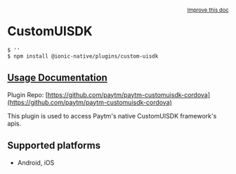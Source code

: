 <a style="float:right;font-size:12px;" href="http://github.com/danielsogl/awesome-cordova-plugins/edit/master/src/@awesome-cordova-plugins/plugins/custom-uisdk/index.ts#L8">
  Improve this doc
</a>

# CustomUISDK

```
$ ''
$ npm install @ionic-native/plugins/custom-uisdk
```

## [Usage Documentation](https://ionicframework.com/docs/native/custom-uisdk/)

Plugin Repo: [https://github.com/paytm/paytm-customuisdk-cordova](https://github.com/paytm/paytm-customuisdk-cordova)

This plugin is used to access Paytm's native CustomUISDK framework's apis.

## Supported platforms

- Android, iOS
